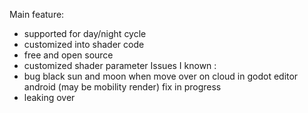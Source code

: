 Main feature:
  + supported for day/night cycle
  + customized into shader code
  + free and open source
  + customized shader parameter
Issues I known :
 + bug black sun and moon when move over on cloud in godot editor android (may be mobility render) fix in progress
 + leaking over 
